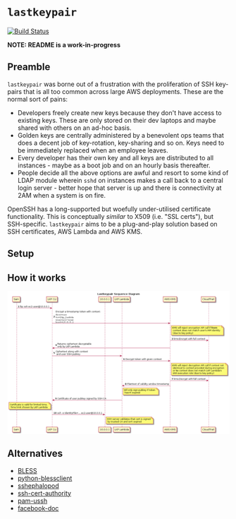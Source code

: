 # `lastkeypair`

[![Build Status](https://travis-ci.org/glassechidna/lastkeypair.svg?branch=master)](https://travis-ci.org/glassechidna/lastkeypair)

**NOTE: README is a work-in-progress**

## Preamble

`lastkeypair` was borne out of a frustration with the proliferation of SSH
key-pairs that is all too common across large AWS deployments. These are the 
normal sort of pains: 

* Developers freely create new keys because they don't have access to existing 
  keys. These are only stored on their dev laptops and maybe shared with others
  on an ad-hoc basis.
* Golden keys are centrally administered by a benevolent ops teams that does a 
  decent job of key-rotation, key-sharing and so on. Keys need to be immediately 
  replaced when an employee leaves.
* Every developer has their own key and all keys are distributed to all 
  instances - maybe as a boot job and on an hourly basis thereafter.
* People decide all the above options are awful and resort to some kind of LDAP
  module wherein `sshd` on instances makes a call back to a central login 
  server - better hope that server is up and there is connectivity at 2AM when
  a system is on fire.
  
OpenSSH has a long-supported but woefully under-utilised certificate 
functionality. This is conceptually _similar_ to X509 (i.e. "SSL certs"), but
SSH-specific. `lastkeypair` aims to be a plug-and-play solution based on SSH 
certificates, AWS Lambda and AWS KMS.

## Setup


## How it works

![lastkeypair-sequence-diagram](sequence-diagram.png)

## Alternatives

* [BLESS](https://github.com/netflix/bless)
* [python-blessclient](https://github.com/lyft/python-blessclient)
* [sshephalopod](https://github.com/realestate-com-au/sshephalopod/)
* [ssh-cert-authority](https://github.com/cloudtools/ssh-cert-authority)
* [pam-ussh](https://github.com/uber/pam-ussh)
* [facebook-doc](https://code.facebook.com/posts/365787980419535/scalable-and-secure-access-with-ssh/)

